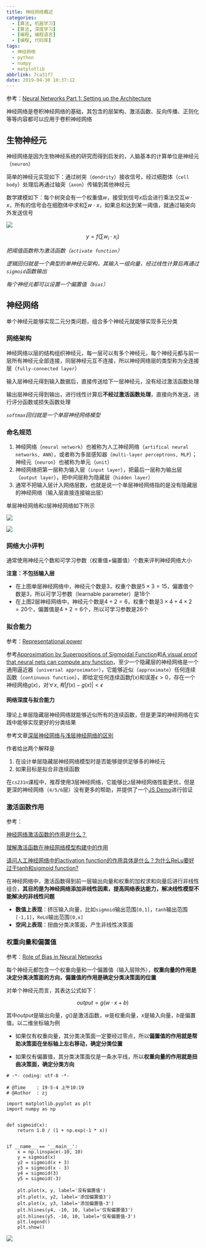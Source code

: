 ```yaml
---
title: 神经网络概述
categories:
  - [算法, 机器学习]
  - [算法, 深度学习]
  - [编程, 编程语言]
  - [编程, 代码库]
tags:
  - 神经网络
  - python
  - numpy
  - matplotlib
abbrlink: 7ca31f7
date: 2019-04-30 10:37:12
---
```


参考：[Neural Networks Part 1: Setting up the Architecture ](http://cs231n.github.io/neural-networks-1/)

神经网络是卷积神经网络的基础，其包含的层架构、激活函数、反向传播、正则化等等内容都可以应用于卷积神经网络

## 生物神经元

神经网络是因为生物神经系统的研究而得到启发的，人脑基本的计算单位是神经元（`neuron`）

简单的神经元实现如下：通过树突（`dendrity`）接收信号，经过细胞体（`cell body`）处理后再通过轴突（`axon`）传输到其他神经元

数学建模如下：每个树突会有一个权重值$w$，接受到信号$x$后会进行乘法交互$w\cdot x$，所有的信号会在细胞体中求和$\sum w\cdot x$，如果总和达到某一阈值，就通过轴突向外发送信号

![](/imgs/神经网络概述/neuron.png)

$$
y=f(\sum w_{i}\cdot x_{i})
$$

*把阈值函数称为激活函数（`activate function`）*

*逻辑回归就是一个典型的单神经元架构，其输入一组向量，经过线性计算后再通过`sigmoid`函数输出*

*每个神经元都可以设置一个偏置值（`bias`）*

## 神经网络

单个神经元能够实现二元分类问题，组合多个神经元就能够实现多元分类

### 网络架构

神经网络以层的结构组织神经元，每一层可以有多个神经元，每个神经元都与前一层所有神经元全部连接，同层神经元互不连接，所以神经网络层的类型称为全连接层（`fully-connected layer`）

输入层神经元得到输入数据后，直接传送给下一层神经元，没有经过激活函数处理

输出层神经元得到输出，进行线性计算后**不经过激活函数处理**，直接向外发送，进行评分函数或损失函数处理

*`softmax`回归就是一个单层神经网络模型*

### 命名规范

1. 神经网络（`neural network`）也被称为人工神经网络（`artifical neural networks, ANN`），或者称为多层感知器（`multi-layer perceptrons, MLP`）；神经元（`neuron`）也被称为单元（`unit`）
2. 神经网络把第一层称为输入层（`input layer`），把最后一层称为输出层（`output layer`），把中间层称为隐藏层（`hidden layer`）
3. 通常不把输入层计入网络层数，也就是说一个单层神经网络指的是没有隐藏层的神经网络（输入层直接连接输出层）

单层神经网络和`2`层神经网络如下所示

![](/imgs/神经网络概述/1-layer-network.png)

![](/imgs/神经网络概述/2-layer-network.png)

### 网络大小评判

通常使用神经元个数和可学习参数（权重值+偏置值）个数来评判神经网络大小

**注意：不包括输入层**

* 在上图单层神经网络中，神经元个数是$3$，权重个数是$5\times 3=15$，偏置值个数是$3$，所以可学习参数（learnable parameter）是$18$个
* 在上图2层神经网络中，神经元个数是$4+2=6$，权重个数是$3\times 4+4\times 2=20$个，偏置值是$4+2=6$个，所以可学习参数是$26$个

### 拟合能力

参考：[Representational power](http://cs231n.github.io/neural-networks-1/)

参考[Approximation by Superpositions of Sigmoidal Function](http://www.dartmouth.edu/~gvc/Cybenko_MCSS.pdf)和[A visual proof that neural nets can compute any function](http://neuralnetworksanddeeplearning.com/chap4.html)，至少一个隐藏层的神经网络是一个通用逼近器（`universal approximator`），它能够近似（`approximate`）任何连续函数（`continuous function`），即给定任何连续函数$f(x)$和误差$\epsilon>0$，存在一个神经网络$g(x)$，对$\forall x,有|f(x)-g(x)|<\epsilon$

#### 网络深度与拟合能力

理论上单层隐藏层神经网络就能够近似所有的连续函数，但是更深的神经网络在实践中能够实现更好的分类结果

参考文章[深层神经网络与浅层神经网络的区别](https://blog.csdn.net/ybdesire/article/details/78837688)

作者给出两个解释是

1. 在设计单层隐藏层神经网络模型时是否能够提供足够多的神经元
2. 如果目标是拟合非连续函数

在`cs231n`课程中，推荐使用3层神经网络，它能够比`2`层神经网络性能更优，但是更深的神经网络（`4/5/6`层）没有更多的帮助，并提供了一个[JS Demo](https://cs.stanford.edu/people/karpathy/convnetjs/demo/classify2d.html)进行验证

### 激活函数作用

参考：

[神经网络激活函数的作用是什么？](https://blog.csdn.net/program_developer/article/details/78704224)

[理解激活函数在神经网络模型构建中的作用](https://cloud.tencent.com/developer/article/1010097)

[请问人工神经网络中的activation function的作用具体是什么？为什么ReLu要好过于tanh和sigmoid function?](https://www.zhihu.com/question/29021768)

在神经网络中，激活函数得到前一层输出向量和权重的加权求和向量后进行非线性组合，**其目的是为神经网络添加非线性因素，提高网络表达能力，解决线性模型不能解决的非线性问题**

* **数值上表现**：挤压输入向量，比如`sigmoid`输出范围`[0,1]`，`tanh`输出范围`[-1,1]`，`ReLU`输出范围`[0,x]`
* **空间上表现**：扭曲分类决策面，产生非线性决策面

### 权重向量和偏置值

参考：[Role of Bias in Neural Networks](https://stackoverflow.com/questions/2480650/role-of-bias-in-neural-networks)

每个神经元都包含一个权重向量和一个偏置值（输入层除外），**权重向量的作用是决定分类决策面的方向，偏置值的作用是确定分类决策面的位置**

对单个神经元而言，其表达公式如下：

$$
output = g(w\cdot x+b)
$$

其中$output$是输出向量，$g()$是激活函数，$w$是权重向量，$x$是输入向量，$b$是偏置值。以二维坐标轴为例

* 如果仅有权重向量，其分类决策面一定要经过零点，所以**偏置值的作用就是帮助决策面在坐标轴上左右移动，确定分类位置**

* 如果仅有偏置值，其分类决策面仅是一条水平线，所以**权重向量的作用就是扭曲决策面，确定分类方向**

```
# -*- coding: utf-8 -*-

# @Time    : 19-5-4 上午10:19
# @Author  : zj

import matplotlib.pyplot as plt
import numpy as np


def sigmoid(x):
    return 1.0 / (1 + np.exp(-1 * x))


if __name__ == '__main__':
    x = np.linspace(-10, 10)
    y = sigmoid(x)
    y2 = sigmoid(x + 3)
    y3 = sigmoid(x - 3)
    y4 = sigmoid(3)
    y5 = sigmoid(-3)

    plt.plot(x, y, label='没有偏置值')
    plt.plot(x, y2, label='添加偏置值3')
    plt.plot(x, y3, label='添加偏置值-3')
    plt.hlines(y4, -10, 10, label='仅有偏置值3')
    plt.hlines(y5, -10, 10, label='仅有偏置值-3')
    plt.legend()
    plt.show()
```

![](/imgs/神经网络概述/weight_bias.png)